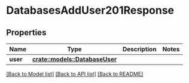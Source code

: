 # DatabasesAddUser201Response

## Properties

Name | Type | Description | Notes
------------ | ------------- | ------------- | -------------
**user** | [**crate::models::DatabaseUser**](database_user.md) |  | 

[[Back to Model list]](../README.md#documentation-for-models) [[Back to API list]](../README.md#documentation-for-api-endpoints) [[Back to README]](../README.md)



